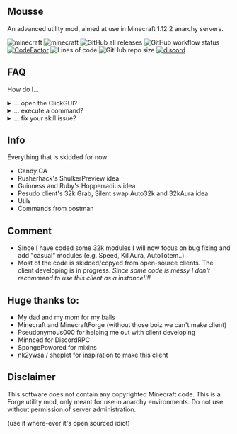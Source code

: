 ## Mousse
An advanced utility mod, aimed at use in Minecraft 1.12.2 anarchy servers.

![minecraft](https://img.shields.io/badge/Minecraft-1.12.2-yellowgreen)
![minecraft](https://img.shields.io/badge/Keybind-none-pink)
![GitHub all releases](https://img.shields.io/github/downloads/Snoworange420/Mousse/total?color=seagreen)
![GitHub workflow status](https://img.shields.io/github/actions/workflow/status/Snoworange420/Mousse/.github/test.yml?branch=main)
[![CodeFactor](https://www.codefactor.io/repository/github/Snoworange420/Mousse/badge)](https://www.codefactor.io/repository/github/Snoworange420/Mousse)
![Lines of code](https://img.shields.io/tokei/lines/github/Snoworange420/Mousse?color=darkred&label=Lines%20of%20code)
![GitHub repo size](https://img.shields.io/github/repo-size/Snoworange420/Mousse)
[![discord](https://img.shields.io/badge/Discord-Invite-8080c0)](https://discord.gg/Xp4ZZy9Ah3)

## FAQ

How do I...

<details>
  <summary>... open the ClickGUI?</summary>

> The default keybind is not set. You can set the keybind in the Minecraft ingame keybind setting menu.

</details>

<details>
  <summary>... execute a command?</summary>

> Use the ingame chat with the prefix `&`.

</details>

<details>
  <summary>... fix your skill issue?</summary>

> You don't.

</details>

## Info
Everything that is skidded for now:

- Candy CA
- Rusherhack's ShulkerPreview idea
- Guinness and Ruby's Hopperradius idea
- Pesudo client's 32k Grab, Silent swap Auto32k and 32kAura idea
- Utils
- Commands from postman

## Comment
- Since I have coded some 32k modules I will now focus on bug fixing and add "casual" modules (e.g. Speed, KillAura, AutoTotem..)
- Most of the code is skidded/copyed from open-source clients. The client developing is in progress.
*Since some code is messy I don't recommend to use this client as a instance!!!!*

## Huge thanks to:
- My dad and my mom for my balls
- Minecraft and MinecraftForge (without those boiz we can't make client)
- Pseudonymous000 for helping me out with client developing
- Minnced for DiscordRPC
- SpongePowored for mixins
- nk2ywsa / sheplet for inspiration to make this client

## Disclaimer
This software does not contain any copyrighted Minecraft code. This is a Forge utility mod, only meant for use in anarchy environments. Do not use without permission of server administration.

(use it where-ever it's open sourced idiot)
